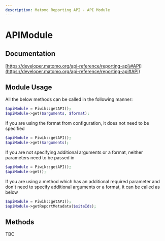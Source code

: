 ```yaml
---
description: Matomo Reporting API - API Module
---
```


# APIModule

## Documentation

[https://developer.matomo.org/api-reference/reporting-api\#API](https://developer.matomo.org/api-reference/reporting-api#API)

## Module Usage

All the below methods can be called in the following manner:

```php
$apiModule = Piwik::getAPI();
$apiModule->get($arguments, $format);
```

If you are using the format from configuration, it does not need to be specified

```php
$apiModule = Piwik::getAPI();
$apiModule->get($arguments);
```

If you are not specifying additional arguments or a format, neither parameters need to be passed in

```php
$apiModule = Piwik::getAPI();
$apiModule->get();
```

If you are using a method which has an additional required parameter and don't need to specify additional arguments or a format, it can be called as below

```php
$apiModule = Piwik::getAPI();
$apiModule->getReportMetadata($siteIds);
```

## Methods
TBC
